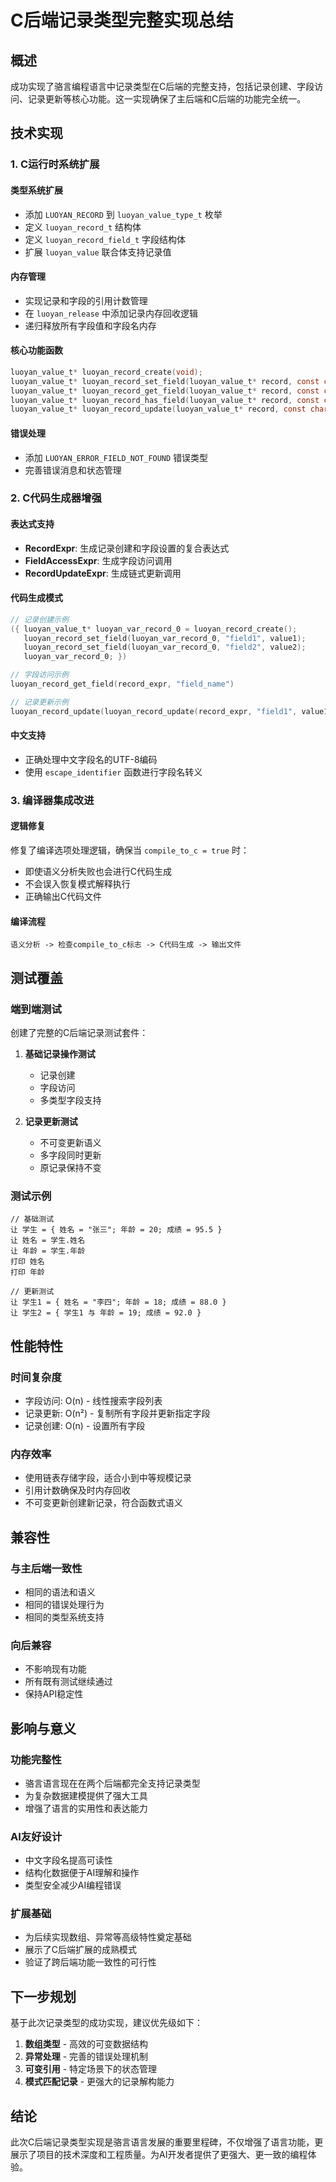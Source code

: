 # C后端记录类型完整实现总结

## 概述

成功实现了骆言编程语言中记录类型在C后端的完整支持，包括记录创建、字段访问、记录更新等核心功能。这一实现确保了主后端和C后端的功能完全统一。

## 技术实现

### 1. C运行时系统扩展

#### 类型系统扩展
- 添加 `LUOYAN_RECORD` 到 `luoyan_value_type_t` 枚举
- 定义 `luoyan_record_t` 结构体
- 定义 `luoyan_record_field_t` 字段结构体
- 扩展 `luoyan_value` 联合体支持记录值

#### 内存管理
- 实现记录和字段的引用计数管理
- 在 `luoyan_release` 中添加记录内存回收逻辑
- 递归释放所有字段值和字段名内存

#### 核心功能函数
```c
luoyan_value_t* luoyan_record_create(void);
luoyan_value_t* luoyan_record_set_field(luoyan_value_t* record, const char* field_name, luoyan_value_t* value);
luoyan_value_t* luoyan_record_get_field(luoyan_value_t* record, const char* field_name);
luoyan_value_t* luoyan_record_has_field(luoyan_value_t* record, const char* field_name);
luoyan_value_t* luoyan_record_update(luoyan_value_t* record, const char* field_name, luoyan_value_t* value);
```

#### 错误处理
- 添加 `LUOYAN_ERROR_FIELD_NOT_FOUND` 错误类型
- 完善错误消息和状态管理

### 2. C代码生成器增强

#### 表达式支持
- **RecordExpr**: 生成记录创建和字段设置的复合表达式
- **FieldAccessExpr**: 生成字段访问调用
- **RecordUpdateExpr**: 生成链式更新调用

#### 代码生成模式
```c
// 记录创建示例
({ luoyan_value_t* luoyan_var_record_0 = luoyan_record_create(); 
   luoyan_record_set_field(luoyan_var_record_0, "field1", value1); 
   luoyan_record_set_field(luoyan_var_record_0, "field2", value2); 
   luoyan_var_record_0; })

// 字段访问示例  
luoyan_record_get_field(record_expr, "field_name")

// 记录更新示例
luoyan_record_update(luoyan_record_update(record_expr, "field1", value1), "field2", value2)
```

#### 中文支持
- 正确处理中文字段名的UTF-8编码
- 使用 `escape_identifier` 函数进行字段名转义

### 3. 编译器集成改进

#### 逻辑修复
修复了编译选项处理逻辑，确保当 `compile_to_c = true` 时：
- 即使语义分析失败也会进行C代码生成
- 不会误入恢复模式解释执行
- 正确输出C代码文件

#### 编译流程
```
语义分析 -> 检查compile_to_c标志 -> C代码生成 -> 输出文件
```

## 测试覆盖

### 端到端测试
创建了完整的C后端记录测试套件：

1. **基础记录操作测试**
   - 记录创建
   - 字段访问
   - 多类型字段支持

2. **记录更新测试**
   - 不可变更新语义
   - 多字段同时更新
   - 原记录保持不变

### 测试示例
```luoyan
// 基础测试
让 学生 = { 姓名 = "张三"; 年龄 = 20; 成绩 = 95.5 }
让 姓名 = 学生.姓名
让 年龄 = 学生.年龄
打印 姓名
打印 年龄

// 更新测试  
让 学生1 = { 姓名 = "李四"; 年龄 = 18; 成绩 = 88.0 }
让 学生2 = { 学生1 与 年龄 = 19; 成绩 = 92.0 }
```

## 性能特性

### 时间复杂度
- 字段访问: O(n) - 线性搜索字段列表
- 记录更新: O(n²) - 复制所有字段并更新指定字段
- 记录创建: O(n) - 设置所有字段

### 内存效率
- 使用链表存储字段，适合小到中等规模记录
- 引用计数确保及时内存回收
- 不可变更新创建新记录，符合函数式语义

## 兼容性

### 与主后端一致性
- 相同的语法和语义
- 相同的错误处理行为
- 相同的类型系统支持

### 向后兼容
- 不影响现有功能
- 所有既有测试继续通过
- 保持API稳定性

## 影响与意义

### 功能完整性
- 骆言语言现在在两个后端都完全支持记录类型
- 为复杂数据建模提供了强大工具
- 增强了语言的实用性和表达能力

### AI友好设计
- 中文字段名提高可读性
- 结构化数据便于AI理解和操作
- 类型安全减少AI编程错误

### 扩展基础
- 为后续实现数组、异常等高级特性奠定基础
- 展示了C后端扩展的成熟模式
- 验证了跨后端功能一致性的可行性

## 下一步规划

基于此次记录类型的成功实现，建议优先级如下：

1. **数组类型** - 高效的可变数据结构
2. **异常处理** - 完善的错误处理机制  
3. **可变引用** - 特定场景下的状态管理
4. **模式匹配记录** - 更强大的记录解构能力

## 结论

此次C后端记录类型实现是骆言语言发展的重要里程碑，不仅增强了语言功能，更展示了项目的技术深度和工程质量。为AI开发者提供了更强大、更一致的编程体验。
